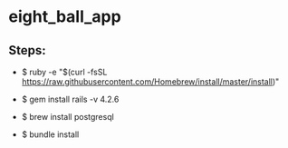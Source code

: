 # eight_ball_app

## Steps:
<!-- Install ruby -->
* $ ruby -e "$(curl -fsSL https://raw.githubusercontent.com/Homebrew/install/master/install)"
<!-- Install Rails -->
* $ gem install rails -v 4.2.6
<!-- Install postgreql -->
* $ brew install postgresql
<!-- update dependency -->
* $ bundle install
